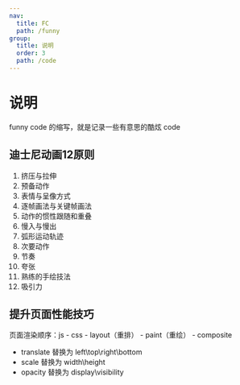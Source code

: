 ```yaml
---
nav:
  title: FC
  path: /funny
group:
  title: 说明
  order: 3
  path: /code
---
```


# 说明

funny code 的缩写，就是记录一些有意思的酷炫 code

## 迪士尼动画12原则

1. 挤压与拉伸
2. 预备动作
3. 表情与呈像方式
4. 逐帧画法与关键帧画法
5. 动作的惯性跟随和重叠
6. 慢入与慢出
7. 弧形运动轨迹
8. 次要动作
9. 节奏
10. 夸张
11. 熟练的手绘技法
12. 吸引力

## 提升页面性能技巧

页面渲染顺序：js - css - layout（重排） - paint（重绘） - composite

* translate 替换为 left\top\right\bottom
* scale 替换为 width\height
* opacity 替换为 display\visibility
